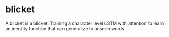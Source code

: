 # blicket
A blicket is a blicket: Training a character level LSTM with attention to learn an identity function that can generalize to unseen words.

